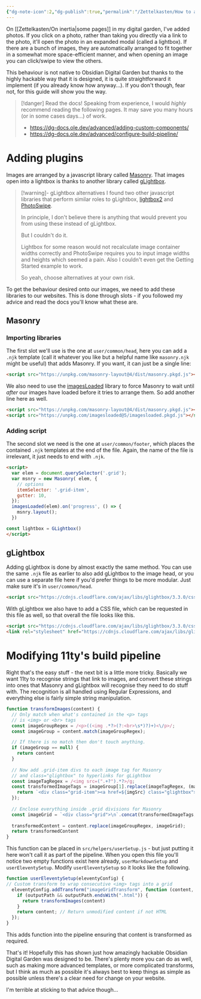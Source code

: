 ```yaml
---
{"dg-note-icon":2,"dg-publish":true,"permalink":"/Zettelkasten/How to add masonry and gLightbox to Obsidian Digital Garden/","dgPassFrontmatter":true,"noteIcon":2,"created":"2024-11-16T15:54:53.415+09:00"}
---
```


On [[Zettelkasten/On inertia\|some pages]] in my digital garden, I've added photos. If you click on a photo, rather than taking you directly via a link to the photo, it'll open the photo in an expanded modal (called a lightbox).
If there are a bunch of images, they are automatically arranged to fit together in a somewhat more space-efficient manner, and when opening an image you can click/swipe to view the others.

This behaviour is not native to Obsidian Digital Garden but thanks to the highly hackable way that it is designed, it is quite straightforward it implement (if you already know how anyway...). If you don't though, fear not, for this guide will show you the way.

>[!danger] Read the docs!
> Speaking from experience, I would *highly* recommend reading the following pages.
> It may save you many hours (or in some cases days...) of work.
> - https://dg-docs.ole.dev/advanced/adding-custom-components/
> - https://dg-docs.ole.dev/advanced/configure-build-pipeline/

# Adding plugins
Images are arranged by a javascript library called [Masonry](https://masonry.desandro.com/). That images open into a lightbox is thanks to another library called [gLightbox](https://biati-digital.github.io/glightbox/).

>[!warning]- gLightbox alternatives
> I found two other javascript libraries that perform similar roles to gLightbox, [lightbox2](https://lokeshdhakar.com/projects/lightbox2/) and [PhotoSwipe](https://photoswipe.com/).
> 
> In principle, I don't believe there is anything that would prevent you from using these instead of gLightbox.
> 
> But I couldn't do it.
> 
> Lightbox for some reason would not recalculate image container widths correctly and PhotoSwipe requires you to input image widths and heights which seemed a pain. Also I couldn't even get the Getting Started example to work.
> 
> So yeah, choose alternatives at your own risk.

To get the behaviour desired onto our images, we need to add these libraries to our websites. This is done through slots - if you followed my advice and read the docs you'll know what these are.

## Masonry
### Importing libraries
The first slot we'll use is the one at `user/common/head`, here you can add a `.njk` template (call it whatever you like but a helpful name like `masonry.njk` might be useful) that adds Masonry. If you want, it can just be a single line:
```html
<script src="https://unpkg.com/masonry-layout@4/dist/masonry.pkgd.js"></script>
```
We also need to use the [imagesLoaded](https://imagesloaded.desandro.com/) library to force Masonry to wait until *after* our images have loaded before it tries to arrange them. So add another line here as well.

```html
<script src="https://unpkg.com/masonry-layout@4/dist/masonry.pkgd.js"></script>
<script src="https://unpkg.com/imagesloaded@5/imagesloaded.pkgd.js"></script>
```

### Adding script
The second slot we need is the one at `user/common/footer`, which places the contained `.njk` templates at the end of the file. Again, the name of the file is irrelevant, it just needs to end with `.njk`.

```html
<script>
  var elem = document.querySelector('.grid');
  var msnry = new Masonry( elem, {
    // options
    itemSelector: '.grid-item',
    gutter: 10,
  });
  imagesLoaded(elem).on('progress', () => {
    msnry.layout();
  })

const lightbox = GLightbox()
</script>
```

## gLightbox
Adding gLightbox is done by almost exactly the same method. You can use the same `.njk` file as earlier to also add gLightbox to the image head, or you can use a separate file here if you'd prefer things to be more modular. Just make sure it's in `user/common/head`.
```html
<script src="https://cdnjs.cloudflare.com/ajax/libs/glightbox/3.3.0/css/glightbox.css"></script>
```

With gLightbox we also have to add a CSS file, which can be requested in this file as well, so that overall the file looks like this.
```html
<script src="https://cdnjs.cloudflare.com/ajax/libs/glightbox/3.3.0/css/glightbox.css"></script>
<link rel="stylesheet" href="https://cdnjs.cloudflare.com/ajax/libs/glightbox/3.3.0/css/glightbox.css"/>
```


# Modifying 11ty's build pipeline
Right that's the easy stuff - the next bit is a little more tricky. Basically we want 11ty to recognise strings that link to images, and convert these strings into ones that Masonry and gLightbox will recognise they need to do stuff with.
The recognition is all handled using Regular Expressions, and everything else is fairly simple string manipulation.

```js
function transformImages(content) {
  // Only match when what's contained in the <p> tags
  // is <img> or <br> tags
  const imageGroupRegex = /<p>((<img .*?>(?:<br>\s*)?)+)<\/p>/;
  const imageGroup = content.match(imageGroupRegex);

  // If there is no match then don't touch anything.
  if (imageGroup == null) {
    return content
  }
  
  // Now add .grid-item divs to each image tag for Masonry
  // and class="glightbox" to hyperlinks for gLightbox
  const imageTagRegex = /<img src=(".+?").*?>/g;
  const transformedImageTags = imageGroup[1].replace(imageTagRegex, (match, imgSrc) => {
    return `<div class="grid-item"><a href=${imgSrc} class="glightbox">${match}</a></div>`
  });
  
  // Enclose everything inside .grid divisions for Masonry
  const imageGrid = `<div class="grid">\n`.concat(transformedImageTags, `\n</div>\n`);
  
  transformedContent = content.replace(imageGroupRegex, imageGrid);
  return transformedContent
}
```

  This function can be placed in `src/helpers/userSetup.js` - but just putting it here won't call it as part of the pipeline. When you open this file you'll notice two empty functions exist here already, `userMarkdownSetup` and `userEleventySetup`. Modify `userEleventySetup` so it looks like the following.
```js
function userEleventySetup(eleventyConfig) {
// Custom transform to wrap consecutive <img> tags into a grid
  eleventyConfig.addTransform("imageGridTransform", function (content, outputPath) {
    if (outputPath && outputPath.endsWith(".html")) {
      return transformImages(content)
    }
    return content; // Return unmodified content if not HTML
  });
}
```

This adds function into the pipeline ensuring that content is transformed as required.

That's it! Hopefully this has shown just how amazingly hackable Obsidian Digital Garden was designed to be. There's plenty more you can do as well, such as making more advanced templates, or more complicated transforms, but I think as much as possible it's always best to keep things as simple as possible unless there's a clear need for change on your website.

I'm terrible at sticking to that advice though...